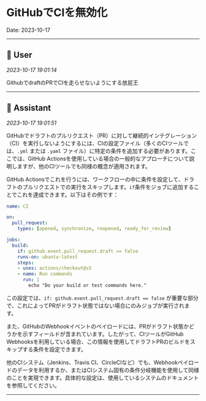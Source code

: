 # GitHubでCIを無効化

Date: 2023-10-17

---

## 👤 User
*2023-10-17 19:01:14*

GithubでdraftのPRでCIを走らせないようにする放屁王

---

## 🤖 Assistant
*2023-10-17 19:01:51*

GitHubでドラフトのプルリクエスト（PR）に対して継続的インテグレーション（CI）を実行しないようにするには、CIの設定ファイル（多くのCIツールでは、`.yml` または `.yaml` ファイル）に特定の条件を追加する必要があります。ここでは、GitHub Actionsを使用している場合の一般的なアプローチについて説明しますが、他のCIツールでも同様の概念が適用されます。

GitHub Actionsでこれを行うには、ワークフローの中に条件を設定して、ドラフトのプルリクエストでの実行をスキップします。`if`条件をジョブに追加することでこれを達成できます。以下はその例です：

```yaml
name: CI

on:
  pull_request:
    types: [opened, synchronize, reopened, ready_for_review]

jobs:
  build:
    if: github.event.pull_request.draft == false
    runs-on: ubuntu-latest
    steps:
    - uses: actions/checkout@v2
    - name: Run commands
      run: |
        echo "Do your build or test commands here."
```

この設定では、`if: github.event.pull_request.draft == false` が重要な部分で、これによってPRがドラフト状態ではない場合にのみジョブが実行されます。

また、GitHubのWebhookイベントのペイロードには、PRがドラフト状態かどうかを示すフィールドが含まれています。したがって、CIツールがGitHub Webhooksを利用している場合、この情報を使用してドラフトPRのビルドをスキップする条件を設定できます。

他のCIシステム（Jenkins、Travis CI、CircleCIなど）でも、Webhookペイロードのデータを利用するか、またはCIシステム固有の条件分岐機能を使用して同様のことを実現できます。具体的な設定は、使用しているシステムのドキュメントを参照してください。

---
